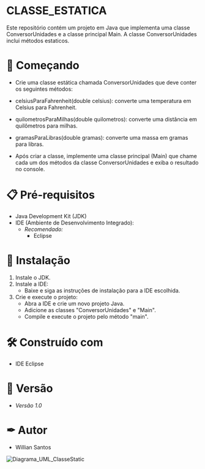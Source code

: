 # CLASSE_ESTATICA

Este repositório contém um projeto em Java que implementa uma classe ConversorUnidades e a classe principal Main. A classe ConversorUnidades inclui métodos estaticos.  

# 🚀 Começando  

- Crie uma classe estática chamada ConversorUnidades que deve conter os seguintes métodos:

 - celsiusParaFahrenheit(double celsius): converte uma temperatura em Celsius para Fahrenheit.
 - quilometrosParaMilhas(double quilometros): converte uma distância em quilômetros para milhas.
 - gramasParaLibras(double gramas): converte uma massa em gramas para libras.

- Após criar a classe, implemente uma classe principal (Main) que chame cada um dos métodos da classe ConversorUnidades e exiba o resultado no console.

# 📋 Pré-requisitos
- Java Development Kit (JDK)
- IDE (Ambiente de Desenvolvimento Integrado):
  - *Recomendado:*
     - Eclipse

# 🔧 Instalação  

1. Instale o JDK.
2. Instale a IDE:
   - Baixe e siga as instruções de instalação para a IDE escolhida.
3. Crie e execute o projeto:
   - Abra a IDE e crie um novo projeto Java.
   - Adicione as classes "ConversorUnidades" e "Main".
   - Compile e execute o projeto pelo método "main".
   
# 🛠 Construído com   

- IDE Eclipse

# 📌 Versão  

- *Versão 1.0*

# ✒ Autor  

- Willian Santos

![Diagrama_UML_ClasseStatic](https://github.com/user-attachments/assets/bc7ccda1-aba5-49c5-9512-2284967e565c)
